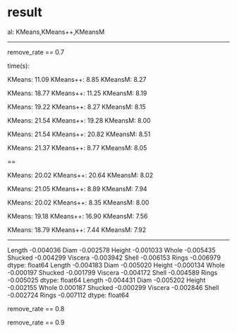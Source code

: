 # result

al:
KMeans,KMeans++,KMeansM

---

remove_rate == 0.7

time(s):

KMeans: 11.09 KMeans++: 8.85 KMeansM: 8.27

KMeans: 18.77 KMeans++: 11.25 KMeansM: 8.19

KMeans: 19.22 KMeans++: 8.27 KMeansM: 8.15

KMeans: 21.54 KMeans++: 19.28 KMeansM: 8.00

KMeans: 21.54 KMeans++: 20.82 KMeansM: 8.51

KMeans: 21.37 KMeans++: 8.77 KMeansM: 8.05

==

KMeans: 20.02 KMeans++: 20.64 KMeansM: 8.02

KMeans: 21.05 KMeans++: 8.89 KMeansM: 7.94

KMeans: 20.02 KMeans++: 8.35 KMeansM: 8.00

KMeans: 19.18 KMeans++: 16.90 KMeansM: 7.56

KMeans: 18.79 KMeans++: 7.44 KMeansM: 7.92

---
Length -0.004036 Diam -0.002578 Height -0.001033 Whole -0.005435 Shucked -0.004299 Viscera -0.003942 Shell -0.006153
Rings -0.006979 dtype: float64 Length -0.004183 Diam -0.005020 Height -0.000134 Whole -0.000197 Shucked -0.001799
Viscera -0.004172 Shell -0.004589 Rings -0.005025 dtype: float64 Length -0.004431 Diam -0.005202 Height -0.002155 Whole
0.000187 Shucked -0.000299 Viscera -0.002846 Shell -0.002724 Rings -0.007112 dtype: float64

remove_rate == 0.8

remove_rate == 0.9

